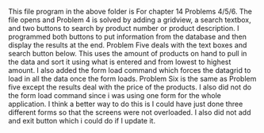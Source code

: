 This file program in the above folder is For chapter 14 Problems 4/5/6. 
The file opens and Problem 4 is solved by adding a gridview, a search textbox, and two buttons to search by product number or product description. I programmed both buttons to put information from the database and then display the results at the end.
Problem Five deals with the text boxes and search button below. This uses the amount of products on hand to pull in the data and sort it using what is entered and from lowest to highest amount. 
I also added the form load command which forces the datagrid to load in all the data once the form loads. 
Problem Six is the same as Problem five except the results deal with the price of the products.
I also did not do the form load command since i was using one form for the whole application. I think a better way to do this is I could have just done three different forms so that the screens were not overloaded. I also did not add and exit button which i could do if I update it.
